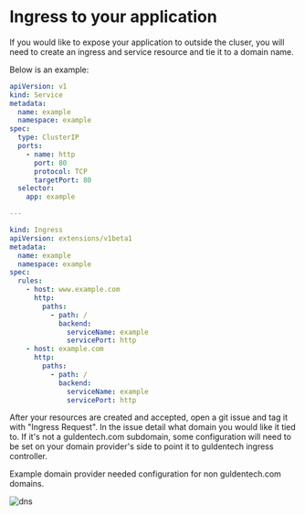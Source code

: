 # Ingress to your application

If you would like to expose your application to outside the cluser, you will need to create an ingress and service resource and tie it to a domain name.

Below is an example:

```yaml
apiVersion: v1
kind: Service
metadata:
  name: example
  namespace: example
spec:
  type: ClusterIP
  ports:
    - name: http
      port: 80
      protocol: TCP
      targetPort: 80
  selector:
    app: example

---

kind: Ingress
apiVersion: extensions/v1beta1
metadata:
  name: example
  namespace: example
spec:
  rules:
    - host: www.example.com
      http:
        paths:
          - path: /
            backend:
              serviceName: example
              servicePort: http
    - host: example.com
      http:
        paths:
          - path: /
            backend:
              serviceName: example
              servicePort: http
```

After your resources are created and accepted, open a git issue and tag it with "Ingress Request". In the issue detail what domain you would like it tied to. If it's not a guldentech.com subdomain, some configuration will need to be set on your domain provider's side to point it to guldentech ingress controller.

Example domain provider needed configuration for non guldentech.com domains.

![dns](../_media/dns.png)